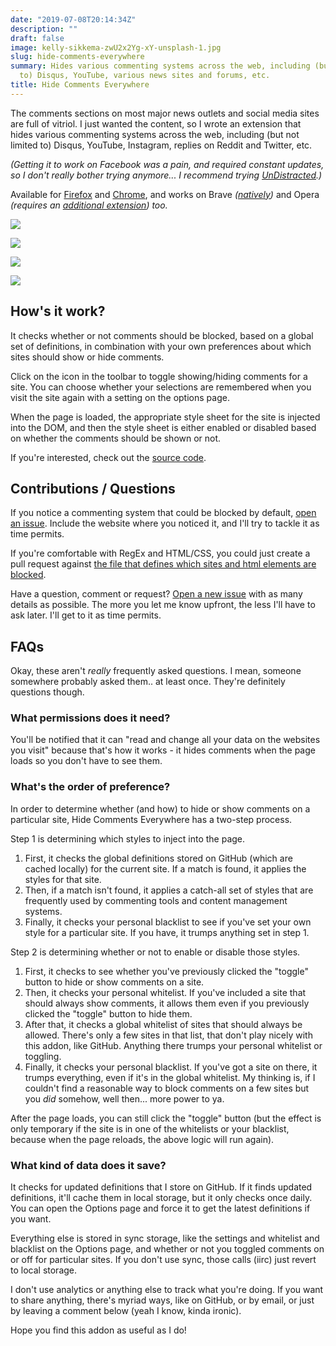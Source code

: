 ```yaml
---
date: "2019-07-08T20:14:34Z"
description: ""
draft: false
image: kelly-sikkema-zwU2x2Yg-xY-unsplash-1.jpg
slug: hide-comments-everywhere
summary: Hides various commenting systems across the web, including (but not limited
  to) Disqus, YouTube, various news sites and forums, etc.
title: Hide Comments Everywhere
---
```

The comments sections on most major news outlets and social media sites are full of vitriol. I just wanted the content, so I wrote an extension that hides various commenting systems across the web, including (but not limited to) Disqus, YouTube, Instagram, replies on Reddit and Twitter, etc.

_(Getting it to work on Facebook was a pain, and required constant updates, so I don't really bother trying anymore... I recommend trying_ [_UnDistracted_](https://chrome.google.com/webstore/detail/undistracted-hide-faceboo/pjjgklgkfeoeiebjogplpnibpfnffkng)_.)_

Available for [Firefox](https://addons.mozilla.org/en-US/firefox/addon/hide-comments-everywhere/) and [Chrome](https://chrome.google.com/webstore/detail/hide-comments-everywhere/bmhkdngdngchlneelllmdennfpmepbnc), and works on Brave _(_[_natively_](https://support.brave.com/hc/en-us/articles/360017909112-How-can-I-add-extensions-to-Brave-)_)_ and Opera _(requires an_ [_additional extension_](https://addons.opera.com/en/extensions/details/install-chrome-extensions/)_) too._

![](https://grantwinney.com/content/images/2019/07/hide-comments-2.jpg)

![](https://grantwinney.com/content/images/2022/03/popup.png)

![](https://grantwinney.com/content/images/2022/03/options1.png)

![](https://grantwinney.com/content/images/2022/03/options2.png)

## How's it work?

It checks whether or not comments should be blocked, based on a global set of definitions, in combination with your own preferences about which sites should show or hide comments.

Click on the icon in the toolbar to toggle showing/hiding comments for a site. You can choose whether your selections are remembered when you visit the site again with a setting on the options page.

When the page is loaded, the appropriate style sheet for the site is injected into the DOM, and then the style sheet is either enabled or disabled based on whether the comments should be shown or not.

If you're interested, check out the [source code](https://github.com/grantwinney/hide-comments-everywhere/).

## Contributions / Questions

If you notice a commenting system that could be blocked by default, [open an issue](https://github.com/grantwinney/hide-comments-in-chrome-sites/issues/new). Include the website where you noticed it, and I'll try to tackle it as time permits.

If you're comfortable with RegEx and HTML/CSS, you could just create a pull request against [the file that defines which sites and html elements are blocked](https://github.com/grantwinney/hide-comments-in-chrome-sites/blob/master/sites.json).

Have a question, comment or request? [Open a new issue](https://github.com/grantwinney/hide-comments-everywhere/issues/new) with as many details as possible. The more you let me know upfront, the less I'll have to ask later. I'll get to it as time permits.

## FAQs

Okay, these aren't _really_ frequently asked questions. I mean, someone somewhere probably asked them.. at least once. They're definitely questions though.

### What permissions does it need?

You'll be notified that it can "read and change all your data on the websites you visit" because that's how it works - it hides comments when the page loads so you don't have to see them.

### What's the order of preference?

In order to determine whether (and how) to hide or show comments on a particular site, Hide Comments Everywhere has a two-step process.

Step 1 is determining which styles to inject into the page.

1. First, it checks the global definitions stored on GitHub (which are cached locally) for the current site. If a match is found, it applies the styles for that site.
2. Then, if a match isn't found, it applies a catch-all set of styles that are frequently used by commenting tools and content management systems.
3. Finally, it checks your personal blacklist to see if you've set your own style for a particular site. If you have, it trumps anything set in step 1.

Step 2 is determining whether or not to enable or disable those styles.

1. First, it checks to see whether you've previously clicked the "toggle" button to hide or show comments on a site.
2. Then, it checks your personal whitelist. If you've included a site that should always show comments, it allows them even if you previously clicked the "toggle" button to hide them.
3. After that, it checks a global whitelist of sites that should always be allowed. There's only a few sites in that list, that don't play nicely with this addon, like GitHub. Anything there trumps your personal whitelist or toggling.
4. Finally, it checks your personal blacklist. If you've got a site on there, it trumps everything, even if it's in the global whitelist. My thinking is, if I couldn't find a reasonable way to block comments on a few sites but you _did_ somehow, well then... more power to ya.

After the page loads, you can still click the "toggle" button (but the effect is only temporary if the site is in one of the whitelists or your blacklist, because when the page reloads, the above logic will run again).

### What kind of data does it save?

It checks for updated definitions that I store on GitHub. If it finds updated definitions, it'll cache them in local storage, but it only checks once daily. You can open the Options page and force it to get the latest definitions if you want.

Everything else is stored in sync storage, like the settings and whitelist and blacklist on the Options page, and whether or not you toggled comments on or off for particular sites. If you don't use sync, those calls (iirc) just revert to local storage.

I don't use analytics or anything else to track what you're doing. If you want to share anything, there's myriad ways, like on GitHub, or by email, or just by leaving a comment below (yeah I know, kinda ironic).

Hope you find this addon as useful as I do!
